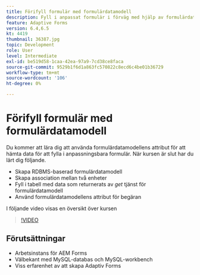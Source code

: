 ```yaml
---
title: Förifyll formulär med formulärdatamodell
description: Fyll i anpassat formulär i förväg med hjälp av formulärdatamodellens attribut för begäran
feature: Adaptive Forms
version: 6.4,6.5
kt: 4419
thumbnail: 36387.jpg
topic: Development
role: User
level: Intermediate
exl-id: be519d58-1caa-42ea-97a9-7cd38ce8faca
source-git-commit: 9529b1f6d1a863fc570822c8ecd6c4be01b36729
workflow-type: tm+mt
source-wordcount: '106'
ht-degree: 0%

---
```


# Förifyll formulär med formulärdatamodell

Du kommer att lära dig att använda formulärdatamodellens attribut för att hämta data för att fylla i anpassningsbara formulär.
När kursen är slut har du lärt dig följande.

* Skapa RDBMS-baserad formulärdatamodell
* Skapa association mellan två enheter
* Fyll i tabell med data som returnerats av _get_ tjänst för formulärdatamodell
* Använd formulärdatamodellens attribut för begäran

I följande video visas en översikt över kursen
>[!VIDEO](https://video.tv.adobe.com/v/36387/quality=9)

## Förutsättningar

* Arbetsinstans för AEM Forms
* Välbekant med MySQL-databas och MySQL-workbench
* Viss erfarenhet av att skapa Adaptiv Forms
